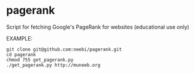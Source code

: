 pagerank
========

Script for fetching Google's PageRank for websites (educational use only)

EXAMPLE: 

    git clone git@github.com:neebi/pagerank.git
    cd pagerank
    chmod 755 get_pagerank.py 
    ./get_pagerank.py http://muneeb.org 

